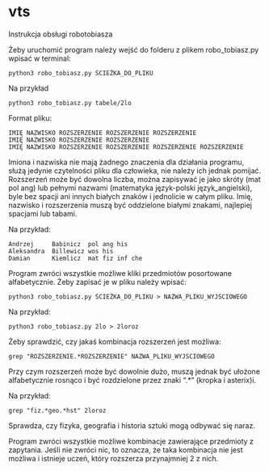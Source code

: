 # vts
Instrukcja obsługi robotobiasza

Żeby uruchomić program należy wejść do folderu z plikem robo_tobiasz.py wpisać w terminal:
```
python3 robo_tobiasz.py ŚCIEŻKA_DO_PLIKU
```

Na przykład
```
python3 robo_tobiasz.py tabele/2lo
```

Format pliku:
```
IMIĘ NAZWISKO ROZSZERZENIE ROZSZERZENIE ROZSZERZENIE
IMIĘ NAZWISKO ROZSZERZENIE ROZSZERZENIE
IMIĘ NAZWISKO ROZSZERZENIE ROZSZERZENIE ROZSZERZENIE ROZSZERZENIE
```
Imiona i nazwiska nie mają żadnego znaczenia dla działania programu, służą jedynie czytelności pliku dla człowieka, nie należy ich jednak pomijać.
Rozszerzeń może być dowolna liczba, można zapisywać je jako skróty (mat pol ang) lub pełnymi nazwami (matematyka język-polski język_angielski), byle bez spacji ani innych białych znaków i jednolicie w całym pliku.
Imię, nazwisko i rozszerzenia muszą być oddzielone białymi znakami, najlepiej spacjami lub tabami.

Na przykład:
```
Andrzej     Babinicz  pol ang his
Aleksandra  Billewicz wos his
Damian      Kiemlicz  mat fiz inf che
```
Program zwróci wszystkie możliwe kliki przedmiotów posortowane alfabetycznie. Żeby zapisać je w pliku należy wpisać:
```
python3 robo_tobiasz.py ŚCIEŻKA_DO_PLIKU > NAZWA_PLIKU_WYJŚCIOWEGO
```

Na przykład:
```
python3 robo_tobiasz.py 2lo > 2loroz
```

Żeby sprawdzić, czy jakaś kombinacja rozszerzeń jest możliwa:
```
grep "ROZSZERZENIE.*ROZSZERZENIE" NAZWA_PLIKU_WYJŚCIOWEGO
```
Przy czym rozszerzeń może być dowolnie dużo, muszą jednak być ułożone alfabetycznie rosnąco i być rozdzielone przez znaki “.*” (kropka i asterix)i.

Na przykład:
```
grep "fiz.*geo.*hst" 2loroz
```

Sprawdza, czy fizyka, geografia i historia sztuki mogą odbywać się naraz.

Program zwróci wszystkie możliwe kombinacje zawierające przedmioty z zapytania. Jeśli nie zwróci nic, to oznacza, że taka kombinacja nie jest możliwa i istnieje uczeń, który rozszerza przynajmniej 2 z nich.
